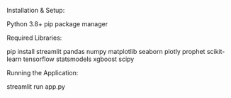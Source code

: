 
Installation & Setup:

Python 3.8+
pip package manager

Required Libraries:

pip install streamlit pandas numpy matplotlib seaborn plotly prophet scikit-learn tensorflow statsmodels xgboost scipy

Running the Application:

streamlit run app.py
